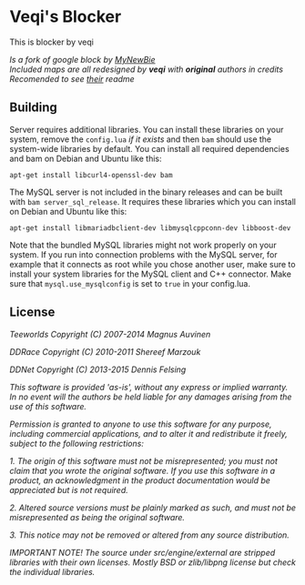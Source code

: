 # Veqi's Blocker
This is blocker by veqi

*Is a fork of google block by [MyNewBie](https://github.com/Pointer31)*\
*Included maps are all redesigned by **veqi** with **original** authors in credits*\
*Recomended to see [their](https://github.com/MyNewBie/blocker-mod-src/tree/master) readme*

Building
--------

Server requires additional libraries. You can install these libraries on your system, remove the `config.lua` *if it exists* and then `bam` should use the system-wide libraries by default. You can install all required dependencies and bam on Debian and Ubuntu like this:

    apt-get install libcurl4-openssl-dev bam

The MySQL server is not included in the binary releases and can be built with `bam server_sql_release`. It requires these libraries which you can install on Debian and Ubuntu like this:

    apt-get install libmariadbclient-dev libmysqlcppconn-dev libboost-dev

Note that the bundled MySQL libraries might not work properly on your system. If you run into connection problems with the MySQL server, for example that it connects as root while you chose another user, make sure to install your system libraries for the MySQL client and C++ connector. Make sure that `mysql.use_mysqlconfig` is set to `true` in your config.lua.

License
-------------

*Teeworlds Copyright (C) 2007-2014 Magnus Auvinen*

*DDRace    Copyright (C) 2010-2011 Shereef Marzouk*

*DDNet     Copyright (C) 2013-2015 Dennis Felsing*

*This software is provided 'as-is', without any express or implied
warranty.  In no event will the authors be held liable for any damages
arising from the use of this software.*

*Permission is granted to anyone to use this software for any purpose,
including commercial applications, and to alter it and redistribute it
freely, subject to the following restrictions:*

*1. The origin of this software must not be misrepresented; you must not
  claim that you wrote the original software. If you use this software
  in a product, an acknowledgment in the product documentation would be
  appreciated but is not required.*

*2. Altered source versions must be plainly marked as such, and must not be
  misrepresented as being the original software.*

*3. This notice may not be removed or altered from any source distribution.*

*IMPORTANT NOTE! The source under src/engine/external are stripped
libraries with their own licenses. Mostly BSD or zlib/libpng license but
check the individual libraries.*
